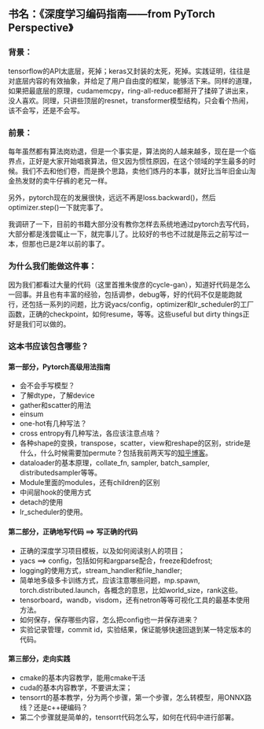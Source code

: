## 书名：《深度学习编码指南——from PyTorch Perspective》

### 背景：

tensorflow的API太底层，死掉；keras又封装的太死，死掉。实践证明，往往是对底层内容的有效抽象，并给足了用户自由度的框架，能够活下来。同样的道理，如果把最底层的原理，cudamemcpy，ring-all-reduce都掰开了揉碎了讲出来，没人喜欢。同理，只讲些顶层的resnet，transformer模型结构，只会看个热闹，该不会写，还是不会写。

### 前景：

每年虽然都有算法岗劝退，但是一个事实是，算法岗的人越来越多，现在是一个临界点，正好是大家开始唱衰算法，但又因为惯性原因，在这个领域的学生最多的时候。我们不去和他们卷，而是换个思路，卖他们炼丹的本事，就好比当年旧金山淘金热发财的卖牛仔裤的老兄一样。

另外，pytorch现在的发展很快，远远不再是loss.backward()，然后optimizer.step()一下就完事了。

我调研了一下，目前的书籍大部分没有教你怎样去系统地通过pytorch去写代码，大部分都是浅尝辄止一下，就完事儿了。比较好的书也不过就是陈云之前写过一本，但那也已是2年以前的事了。

### 为什么我们能做这件事：

因为我们都看过大量的代码（这里首推朱俊彦的cycle-gan），知道好代码是怎么一回事。并且也有丰富的经验，包括调参，debug等，好的代码不仅是能跑就行，还包括一系列的问题，比方说yacs/config，optimizer和lr_scheduler的工厂函数，正确的checkpoint，如何resume，等等。这些useful but dirty things正好是我们可以做的。

### 这本书应该包含哪些？

#### 第一部分，Pytorch高级用法指南

- 会不会手写模型？
- 了解dtype，了解device
- gather和scatter的用法
- einsum
- one-hot有几种写法？
- cross entropy有几种写法，各应该注意点啥？
- 各种shape的变换，transpose，scatter，view和reshape的区别，stride是什么，什么时候需要加permute？包括我前两天写的[知乎博客](https://zhuanlan.zhihu.com/p/417304042)。
- dataloader的基本原理，collate_fn, sampler, batch_sampler, distributedsampler等等。
- Module里面的modules，还有children的区别
- 中间层hook的使用方式
- detach的使用
- lr_scheduler的使用。

#### 第二部分，正确地写代码 ==> 写正确的代码

- 正确的深度学习项目模板，以及如何阅读别人的项目；
- yacs ==> config，包括如何和argparse配合，freeze和defrost;
- logging的使用方式，stream_handler和file_handler;
- 简单地多级多卡训练方式，应该注意哪些问题，mp.spawn, torch.distributed.launch，各概念的意思，比如world_size，rank这些。
- tensorboard，wandb，visdom，还有netron等等可视化工具的最基本使用方法。
- 如何保存，保存哪些内容，怎么把config也一并保存进来？
- 实验记录管理，commit id，实验结果，保证能够快速回退到某一特定版本的代码。

#### 第三部分，走向实践

- cmake的基本内容教学，能用cmake干活
- cuda的基本内容教学，不要讲太深；
- tensorrt的基本教学，分为两个步骤，第一个步骤，怎么转模型，用ONNX路线？还是c++硬编码？
- 第二个步骤就是简单的，tensorrt代码怎么写，如何在代码中进行部署。
